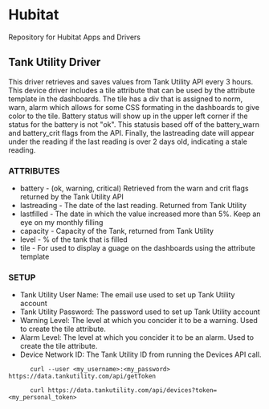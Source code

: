 # Hubitat
Repository for Hubitat Apps and Drivers

## Tank Utility Driver
This driver retrieves and saves values from Tank Utility API every 3 hours.  This device driver includes a tile attribute that can be used by the attribute template in the dashboards.  The tile has a div that is assigned to norm, warn, alarm which allows for some CSS formating in the dashboards to give color to the tile.  Battery status will show up in the upper left corner if the status for the battery is not "ok".  This statusis based off of the battery_warn and battery_crit flags from the API. Finally, the lastreading
date will appear under the reading if the last reading is over 2 days old, indicating a stale reading.

### ATTRIBUTES
- battery - (ok, warning, critical) Retrieved from the warn and crit flags returned by the Tank Utility API
- lastreading - The date of the last reading.  Returned from Tank Utility
- lastfilled - The date in which the value increased more than 5%.  Keep an eye on my monthly filling
- capacity - Capacity of the Tank, returned from Tank Utility
- level - % of the tank that is filled
- tile - For used to display a guage on the dashboards using the attribute template

### SETUP
 - Tank Utility User Name: The email use used to set up Tank Utility account
 - Tank Utility Password: The password used to set up Tank Utility account
 - Warning Level: The level at which you concider it to be a warning. Used to create the tile attribute.
 - Alarm Level: The level at which you concider it to be an alarm. Used to create the tile attribute.
 - Device Network ID: The Tank Utility ID from running the Devices API call.
 
 ```
       curl --user <my_username>:<my_password> https://data.tankutility.com/api/getToken
 ```      
 
 ```
       curl https://data.tankutility.com/api/devices?token=<my_personal_token>
 ```

